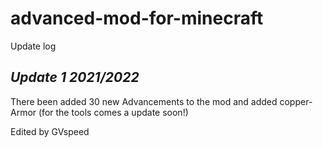 # advanced-mod-for-minecraft

Update log

*Update 1 2021/2022*
--------------------

There been added 30 new Advancements to the mod and added copper-Armor (for the tools comes a update soon!)

Edited by GVspeed
